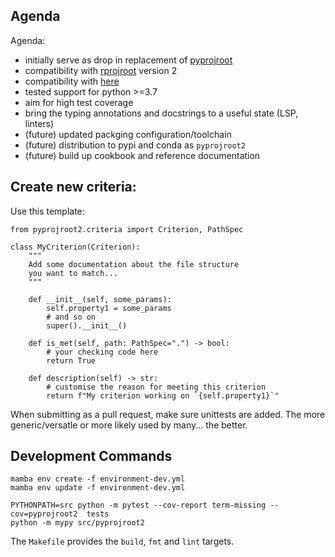 ## Agenda

Agenda:

* initially serve as drop in replacement of [pyprojroot](https://github.com/chendaniely/pyprojroot)
* compatibility with [rprojroot](https://github.com/r-lib/rprojroot) version 2
* compatibility with [here](https://github.com/r-lib/here)
* tested support for python >=3.7
* aim for high test coverage
* bring the typing annotations and docstrings to a useful state (LSP, linters)
* (future) updated packging configuration/toolchain
* (future) distribution to pypi and conda as `pyprojroot2`
* (future) build up cookbook and reference documentation

## Create new criteria:

Use this template:

```python3
from pyprojroot2.criteria import Criterion, PathSpec

class MyCriterion(Criterion):
    """
    Add some documentation about the file structure
    you want to match...
    """

    def __init__(self, some_params):
        self.property1 = some_params
        # and so on
        super().__init__()

    def is_met(self, path: PathSpec=".") -> bool:
        # your checking code here
        return True

    def description(self) -> str:
        # customise the reason for meeting this criterion
        return f"My criterion working on `{self.property1}`"
```

When submitting as a pull request, make sure unittests are added.
The more generic/versatle or more likely used by many... the better.

## Development Commands

```shell
mamba env create -f environment-dev.yml
mamba env update -f environment-dev.yml  
```

```shell
PYTHONPATH=src python -m pytest --cov-report term-missing --cov=pyprojroot2  tests
python -m mypy src/pyprojroot2
```

The `Makefile` provides the `build`, `fmt` and `lint` targets.
